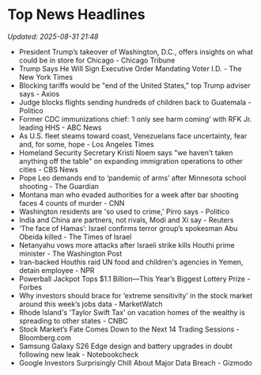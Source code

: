 # Top News Headlines

_Updated: 2025-08-31 21:48_

- President Trump’s takeover of Washington, D.C., offers insights on what could be in store for Chicago - Chicago Tribune
- Trump Says He Will Sign Executive Order Mandating Voter I.D. - The New York Times
- Blocking tariffs would be "end of the United States," top Trump adviser says - Axios
- Judge blocks flights sending hundreds of children back to Guatemala - Politico
- Former CDC immunizations chief: ‘I only see harm coming’ with RFK Jr. leading HHS - ABC News
- As U.S. fleet steams toward coast, Venezuelans face uncertainty, fear and, for some, hope - Los Angeles Times
- Homeland Security Secretary Kristi Noem says "we haven't taken anything off the table" on expanding immigration operations to other cities - CBS News
- Pope Leo demands end to ‘pandemic of arms’ after Minnesota school shooting - The Guardian
- Montana man who evaded authorities for a week after bar shooting faces 4 counts of murder - CNN
- Washington residents are 'so used to crime,' Pirro says - Politico
- India and China are partners, not rivals, Modi and Xi say - Reuters
- ‘The face of Hamas’: Israel confirms terror group’s spokesman Abu Obeida killed - The Times of Israel
- Netanyahu vows more attacks after Israeli strike kills Houthi prime minister - The Washington Post
- Iran-backed Houthis raid UN food and children's agencies in Yemen, detain employee - NPR
- Powerball Jackpot Tops $1.1 Billion—This Year’s Biggest Lottery Prize - Forbes
- Why investors should brace for ‘extreme sensitivity’ in the stock market around this week’s jobs data - MarketWatch
- Rhode Island's 'Taylor Swift Tax' on vacation homes of the wealthy is spreading to other states - CNBC
- Stock Market’s Fate Comes Down to the Next 14 Trading Sessions - Bloomberg.com
- Samsung Galaxy S26 Edge design and battery upgrades in doubt following new leak - Notebookcheck
- Google Investors Surprisingly Chill About Major Data Breach - Gizmodo